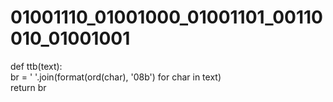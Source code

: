 # 01001110_01001000_01001101_00110010_01001001
def ttb(text):  
br = ' '.join(format(ord(char), '08b') for char in text)  
return br
